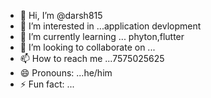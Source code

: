 - 👋 Hi, I’m @darsh815
- 👀 I’m interested in ...application devlopment    
- 🌱 I’m currently learning ... phyton,flutter
- 💞️ I’m looking to collaborate on ...
- 📫 How to reach me ...7575025625
- 😄 Pronouns: ...he/him
- ⚡ Fun fact: ...

<!---
darsh815/darsh815 is a ✨ special ✨ repository because its `README.md` (this file) appears on your GitHub profile.
You can click the Preview link to take a look at your changes.
--->
